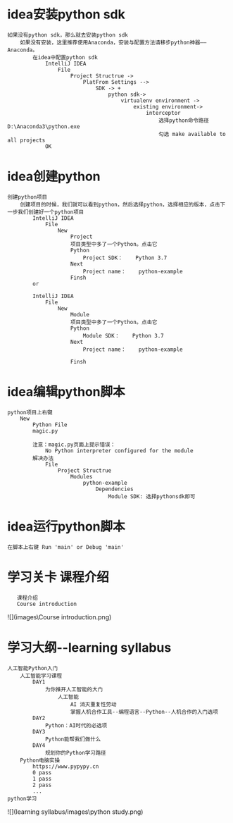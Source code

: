 # idea安装python sdk
    如果没有python sdk，那么就去安装python sdk
        如果没有安装，这里推荐使用Anaconda，安装与配置方法请移步python神器——Anaconda。
            在idea中配置python sdk
                IntelliJ IDEA
                    File
                        Project Structrue -> 
                            PlatFrom Settings --> 
                                SDK -> +
                                    python sdk-> 
                                        virtualenv environment -> 
                                            existing environment-> 
                                                interceptor 
                                                    选择python命令路径    D:\Anaconda3\python.exe
                                                    勾选 make available to all projects
                OK
# idea创建python
    创建python项目
        创建项目的时候，我们就可以看到python，然后选择python，选择相应的版本，点击下一步我们创建好一个python项目
            IntelliJ IDEA
                File
                    New
                        Project
                        项目类型中多了一个Python。点击它
                        Python
                            Project SDK：    Python 3.7
                        Next
                            Project name：    python-example
                        Finsh
            or
            
            IntelliJ IDEA
                File
                    New
                        Module
                        项目类型中多了一个Python。点击它
                        Python
                            Module SDK：    Python 3.7
                        Next
                            Project name：    python-example
     
                        Finsh
# idea编辑python脚本
    python项目上右键
        New
            Python File
            magic.py
            
            注意：magic.py页面上提示错误：
                No Python interpreter configured for the module
            解决办法
                File
                    Project Structrue
                        Modules
                            python-example
                                Dependencies
                                    Module SDK: 选择pythonsdk即可
# idea运行python脚本
    在脚本上右键 Run 'main' or Debug 'main'
# 学习关卡 课程介绍
       课程介绍
       Course introduction
![](images\Course introduction.png)

# 学习大纲--learning syllabus
    人工智能Python入门
    	人工智能学习课程
    		DAY1
    			为你推开人工智能的大门
    				人工智能
    					AI 消灭重复性劳动
    					掌握人机合作工具--编程语言--Python--人机合作的入门选项
    		DAY2
    			Python：AI时代的必选项
    		DAY3 
    			Python能帮我们做什么
    		DAY4	
    			规划你的Python学习路径
    	Python电脑实操
    		https://www.pypypy.cn
    		0 pass
    		1 pass
    		2 pass
    		...
    python学习
![](learning syllabus/images\python study.png)